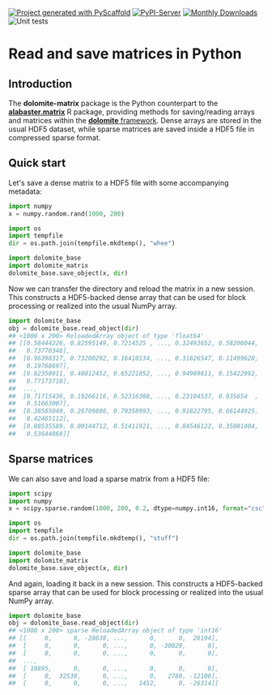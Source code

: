 <!-- These are examples of badges you might want to add to your README:
     please update the URLs accordingly

[![Built Status](https://api.cirrus-ci.com/github/<USER>/dolomite-matrix.svg?branch=main)](https://cirrus-ci.com/github/<USER>/dolomite-matrix)
[![ReadTheDocs](https://readthedocs.org/projects/dolomite-matrix/badge/?version=latest)](https://dolomite-matrix.readthedocs.io/en/stable/)
[![Coveralls](https://img.shields.io/coveralls/github/<USER>/dolomite-matrix/main.svg)](https://coveralls.io/r/<USER>/dolomite-matrix)
[![Conda-Forge](https://img.shields.io/conda/vn/conda-forge/dolomite-matrix.svg)](https://anaconda.org/conda-forge/dolomite-matrix)
[![Twitter](https://img.shields.io/twitter/url/http/shields.io.svg?style=social&label=Twitter)](https://twitter.com/dolomite-matrix)
-->

[![Project generated with PyScaffold](https://img.shields.io/badge/-PyScaffold-005CA0?logo=pyscaffold)](https://pyscaffold.org/)
[![PyPI-Server](https://img.shields.io/pypi/v/dolomite-matrix.svg)](https://pypi.org/project/dolomite-matrix/)
[![Monthly Downloads](https://pepy.tech/badge/dolomite-matrix/month)](https://pepy.tech/project/dolomite-matrix)
![Unit tests](https://github.com/ArtifactDB/dolomite-matrix/actions/workflows/pypi-test.yml/badge.svg)

# Read and save matrices in Python

## Introduction

The **dolomite-matrix** package is the Python counterpart to the [**alabaster.matrix**](https://github.com/ArtifactDB/alabaster.matrix) R package,
providing methods for saving/reading arrays and matrices within the [**dolomite** framework](https://github.com/ArtifactDB/dolomite-base).
Dense arrays are stored in the usual HDF5 dataset, while sparse matrices are saved inside a HDF5 file in compressed sparse format.

## Quick start

Let's save a dense matrix to a HDF5 file with some accompanying metadata:

```python
import numpy
x = numpy.random.rand(1000, 200) 

import os
import tempfile
dir = os.path.join(tempfile.mkdtemp(), "whee")

import dolomite_base
import dolomite_matrix
dolomite_base.save_object(x, dir)
```

Now we can transfer the directory and reload the matrix in a new session.
This constructs a HDF5-backed dense array that can be used for block processing or realized into the usual NumPy array.

```python
import dolomite_base
obj = dolomite_base.read_object(dir)
## <1000 x 200> ReloadedArray object of type 'float64'
## [[0.58444226, 0.82595149, 0.7214525 , ..., 0.32493652, 0.58206044,
##   0.73770346],
##  [0.96398317, 0.73200292, 0.16410134, ..., 0.31626547, 0.11499628,
##   0.19768697],
##  [0.82350911, 0.48012452, 0.65221052, ..., 0.94989611, 0.15422992,
##   0.77173718],
##  ...,
##  [0.71715436, 0.19266116, 0.52316388, ..., 0.23104537, 0.935654  ,
##   0.51663007],
##  [0.38585049, 0.26709808, 0.70358993, ..., 0.91822795, 0.66144925,
##   0.42465112],
##  [0.08535589, 0.00144712, 0.51411921, ..., 0.84546122, 0.35001404,
##   0.53644868]]
```

## Sparse matrices

We can also save and load a sparse matrix from a HDF5 file:

```python
import scipy 
import numpy
x = scipy.sparse.random(1000, 200, 0.2, dtype=numpy.int16, format="csc")

import os
import tempfile
dir = os.path.join(tempfile.mkdtemp(), "stuff")

import dolomite_base
import dolomite_matrix
dolomite_base.save_object(x, dir)
```

And again, loading it back in a new session.
This constructs a HDF5-backed sparse array that can be used for block processing or realized into the usual NumPy array.

```python
import dolomite_base
obj = dolomite_base.read_object(dir)
## <1000 x 200> sparse ReloadedArray object of type 'int16'
## [[     0,      0, -28638, ...,      0,      0,  26194],
##  [     0,      0,      0, ...,      0, -30829,      0],
##  [     0,      0,      0, ...,      0,      0,      0],
##  ...,
##  [ 10895,      0,      0, ...,      0,      0,      0],
##  [     0,  32539,      0, ...,      0,   2780, -12106],
##  [     0,      0,      0, ...,   1452,      0, -26314]]
```
